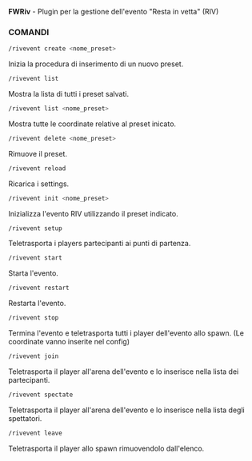 **FWRiv** - Plugin per la gestione dell'evento "Resta in vetta" (RIV)
### COMANDI

```sh
/rivevent create <nome_preset>
```
Inizia la procedura di inserimento di un nuovo preset.
```sh
/rivevent list
```
Mostra la lista di tutti i preset salvati.
```sh
/rivevent list <nome_preset>
```
Mostra tutte le coordinate relative al preset inicato.
```sh
/rivevent delete <nome_preset>
```
Rimuove il preset.
```sh
/rivevent reload
```
Ricarica i settings.
```sh
/rivevent init <nome_preset>
```
Inizializza l'evento RIV utilizzando il preset indicato.
```sh
/rivevent setup
```
Teletrasporta i players partecipanti ai punti di partenza.
```sh
/rivevent start
```
Starta l'evento.
```sh
/rivevent restart
```
Restarta l'evento.
```sh
/rivevent stop
```
Termina l'evento e teletrasporta tutti i player dell'evento allo spawn. (Le coordinate vanno inserite nel config)
```sh
/rivevent join
```
Teletrasporta il player all'arena dell'evento e lo inserisce nella lista dei partecipanti.
```sh
/rivevent spectate
```
Teletrasporta il player all'arena dell'evento e lo inserisce nella lista degli spettatori.
```sh
/rivevent leave
```
Teletrasporta il player allo spawn rimuovendolo dall'elenco.
